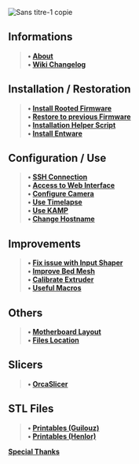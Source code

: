 ![Sans titre-1 copie](https://github.com/Guilouz/Creality-K1-and-K1-Max/assets/12702322/106e5797-dc95-46ad-9caf-3a1e452c5ce0)

## Informations
> **• [About](https://github.com/Guilouz/Creality-K1-and-K1-Max/wiki)** <br />
> **• [Wiki Changelog](https://github.com/Guilouz/Creality-K1-and-K1-Max/wiki/Wiki-Changelog)** <br />
## Installation / Restoration
> **• [Install Rooted Firmware](https://github.com/Guilouz/Creality-K1-and-K1-Max/wiki/Install-Rooted-Firmware)** <br />
> **• [Restore to previous Firmware](https://github.com/Guilouz/Creality-K1-and-K1-Max/wiki/Restore-to-previous-Firmware)** <br />
> **• [Installation Helper Script](https://github.com/Guilouz/Creality-K1-and-K1-Max/wiki/Installation-Helper-Script)** <br />
> **• [Install Entware](https://github.com/Guilouz/Creality-K1-and-K1-Max/wiki/Install-Entware)** <br />
## Configuration / Use
> **• [SSH Connection](https://github.com/Guilouz/Creality-K1-and-K1-Max/wiki/SSH-Connection)** <br />
> **• [Access to Web Interface](https://github.com/Guilouz/Creality-K1-and-K1-Max/wiki/Access-to-Web-Interface)** <br />
> **• [Configure Camera](https://github.com/Guilouz/Creality-K1-and-K1-Max/wiki/Configure-Camera)** <br />
> **• [Use Timelapse](https://github.com/Guilouz/Creality-K1-and-K1-Max/wiki/Use-Timelapse)** <br />
> **• [Use KAMP](https://github.com/Guilouz/Creality-K1-and-K1-Max/wiki/Use-KAMP)** <br />
> **• [Change Hostname](https://github.com/Guilouz/Creality-K1-and-K1-Max/wiki/Change-Hostname)** <br />
## Improvements
> **• [Fix issue with Input Shaper](https://github.com/Guilouz/Creality-K1-and-K1-Max/wiki/Fix-issue-with-Input-Shaper)** <br />
> **• [Improve Bed Mesh](https://github.com/Guilouz/Creality-K1-and-K1-Max/wiki/Improve-Bed-Mesh)** <br />
> **• [Calibrate Extruder](https://github.com/Guilouz/Creality-K1-and-K1-Max/wiki/Calibrate-Extruder)** <br />
> **• [Useful Macros](https://github.com/Guilouz/Creality-K1-and-K1-Max/wiki/Useful-Macros)** <br />
## Others
> **• [Motherboard Layout](https://github.com/Guilouz/Creality-K1-and-K1-Max/wiki/Motherboard-Layout)** <br />
> **• [Files Location](https://github.com/Guilouz/Creality-K1-and-K1-Max/wiki/Files-Location)** <br />
## Slicers
> **• [OrcaSlicer](https://github.com/Guilouz/Creality-K1-and-K1-Max/wiki/OrcaSlicer)** <br />
## STL Files
> **• [Printables (Guilouz)](https://www.printables.com/@Guilouz/models)** <br />
> **• [Printables (Henlor)](https://www.printables.com/fr/@Henlor_358992/models)** <br />

**[Special Thanks](https://github.com/Guilouz/Creality-K1-and-K1-Max/wiki/Special-Thanks)** <br />